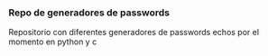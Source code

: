 ### Repo de generadores de passwords

Repositorio con diferentes generadores de passwords echos por el momento en python y c
